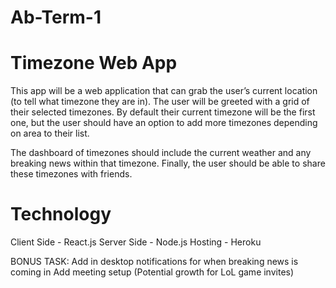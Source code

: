 # Ab-Term-1
# Timezone Web App
This app will be a web application that can grab the user’s current location (to tell what timezone they are in). The user will be greeted with a grid of their selected timezones. By default their current timezone will be the first one, but the user should have an option to add
more timezones depending on area to their list. 

The dashboard of timezones should include the current weather and any breaking news within that timezone. Finally, the user should be able to share these timezones with friends.

# Technology
Client Side - React.js
Server Side - Node.js
Hosting - Heroku

BONUS TASK: 
Add in desktop notifications for when breaking news is coming in
Add meeting setup (Potential growth for LoL game invites)
